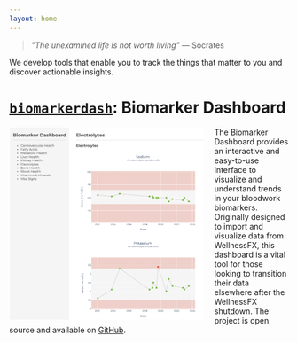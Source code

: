 ```yaml
---
layout: home
---
```


> *"The unexamined life is not worth living"*
> — Socrates

We develop tools that enable you to track the things that matter to you and discover actionable insights.

# [`biomarkerdash`](https://github.com/NoTranslationLayer/biomarkerdash): Biomarker Dashboard

<img src="./assets/biomarkerdash.png" alt="Example Biomarker Dashboard page" style="width: 350px; float: left; margin-right: 20px">


The Biomarker Dashboard provides an interactive and easy-to-use interface to visualize and understand trends in your bloodwork biomarkers. Originally designed to import and visualize data from WellnessFX, this dashboard is a vital tool for those looking to transition their data elsewhere after the WellnessFX shutdown. The project is open source and available on [GitHub](https://github.com/NoTranslationLayer/biomarkerdash).